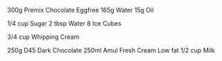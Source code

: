 300g Premix Chocolate Eggfree
165g Water
15g Oil

1/4 cup Sugar
2 tbsp Water
8 Ice Cubes

3/4 cup Whipping Cream

250g D45 Dark Chocolate 
250ml Amul Fresh Cream Low fat
1/2 cup Milk